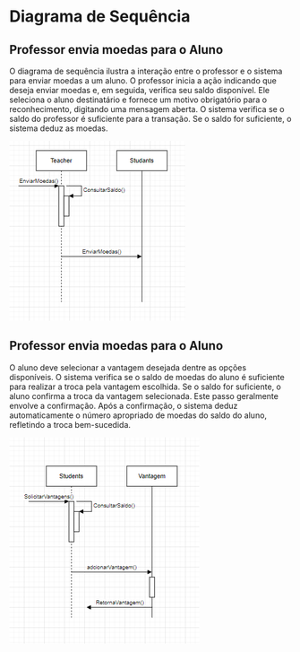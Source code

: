 # Diagrama de Sequência
## Professor envia moedas para o Aluno

O diagrama de sequência ilustra a interação entre o professor e o sistema para enviar moedas a um aluno. O professor inicia a ação indicando que deseja enviar moedas e, em seguida, verifica seu saldo disponível. Ele seleciona o aluno destinatário e fornece um motivo obrigatório para o reconhecimento, digitando uma mensagem aberta. O sistema verifica se o saldo do professor é suficiente para a transação. Se o saldo for suficiente, o sistema deduz as moedas. 

![](./Imagens/ProfessorEstudante.png)

## Professor envia moedas para o Aluno

O aluno deve selecionar a vantagem desejada dentre as opções disponíveis. O sistema verifica se o saldo de moedas do aluno é suficiente para realizar a troca pela vantagem escolhida. Se o saldo for suficiente, o aluno confirma a troca da vantagem selecionada. Este passo geralmente envolve a confirmação. Após a confirmação, o sistema deduz automaticamente o número apropriado de moedas do saldo do aluno, refletindo a troca bem-sucedida.

![](./Imagens/AlunoVantagem.png)
